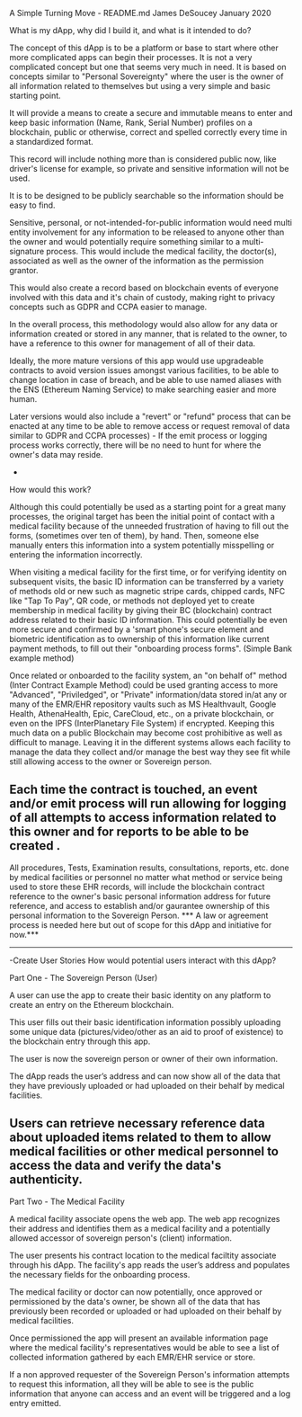 A Simple Turning Move - README.md
James DeSoucey January 2020

What is my dApp, why did I build it, and what is it intended to do?

The concept of this dApp is to be a platform or base to start where other more complicated apps can begin their processes.
It is not a very complicated concept but one that seems very much in need.
It is based on concepts similar to "Personal Sovereignty" where the user is the owner of all information related to themselves but using a very simple and basic starting point.

It will provide a means to create a secure and immutable means to enter and keep basic information (Name, Rank, Serial Number) profiles on a blockchain, public or otherwise, correct and spelled correctly every time in a standardized format.

This record will include nothing more than is considered public now, like driver's license for example, so private and sensitive information will not be used.

It is to be designed to be publicly searchable so the information should be easy to find.

Sensitive, personal, or not-intended-for-public information would need multi entity involvement for any information to be released to anyone other than the owner and would potentially require something similar to a multi-signature process. This would include the medical facility, the doctor(s), associated as well as the owner of the information as the permission grantor. 

This would also create a record based on blockchain events of everyone involved with this data and it's chain of custody, making right to privacy concepts such as GDPR and CCPA easier to manage. 

In the overall process, this methodology would also allow for any data or information created or stored in any manner, that is related to the owner, to have a reference to this owner for management of all of their data.

Ideally, the more mature versions of this app would use upgradeable contracts to avoid version issues amongst various facilities, to be able to change location in case of breach, and be able to use named aliases with the ENS (Ethereum Naming Service) to make searching easier and more human.

Later versions would also include a "revert" or "refund" process that can be enacted at any time to be able to remove access or request removal of data similar to GDPR and CCPA processes) - If the emit process or logging process works correctly, there will be no need to hunt for where the owner's data may reside.

-
How would this work?

Although this could potentially be used as a starting point for a great many processes, the original target has been the initial point of contact with a medical facility because of the unneeded frustration of having to fill out the forms, (sometimes over ten of them), by hand. Then, someone else manually enters this information into a system potentially misspelling or entering the information incorrectly.

When visiting a medical facility for the first time, or for verifying identity on subsequent visits, the basic ID information can be transferred by a variety of methods old or new such as magnetic stripe cards, chipped cards, NFC like "Tap To Pay", QR code, or methods not deployed yet to create membership in medical facility by giving their BC (blockchain) contract address related to their basic ID information. This could potentially be even more secure and confirmed by a 'smart phone's secure element and biometric identification as to ownership of this information like current payment methods, to fill out their "onboarding process forms". (Simple Bank example method)

Once related or onboarded to the facility system, an "on behalf of" method (Inter Contract Example Method) could be used granting access to more "Advanced", "Priviledged", or "Private" information/data stored in/at any or many of the EMR/EHR repository vaults such as MS Healthvault, Google Health, AthenaHealth, Epic, CareCloud, etc., on a private blockchain, or even on the IPFS (InterPlanetary File System) if encrypted. Keeping this much data on a public Blockchain may become cost prohibitive as well as difficult to manage. Leaving it in the different systems allows each facility to manage the data they collect and/or manage the best way they see fit while still allowing access to the owner or Sovereign person.

Each time the contract is touched, an event and/or emit process will run allowing for logging of all attempts to access information related to this owner and for reports to be able to be created .	
-
All procedures, Tests, Examination results, consultations, reports, etc. done by medical facilities or personnel no matter what method or service being used to store these EHR records, will include the blockchain contract reference to the owner's basic personal information address for future reference, and access to establish and/or gaurantee ownership of this personal information to the Sovereign Person.
*** A law or agreement process is needed here but out of scope for this dApp and initiative for now.***
		
--------------------------------------------
-Create User Stories 
How would potential users interact with this dApp?

Part One - The Sovereign Person (User)

A user can use the app to create their basic identity on any platform to create an entry on the Ethereum blockchain.

This user fills out their basic identification information possibly uploading some unique data (pictures/video/other as an aid to proof of existence) to the blockchain entry through this app.

The user is now the sovereign person or owner of their own information.

The dApp reads the user’s address and can now show all of the data that they have previously uploaded or had uploaded on their behalf by medical facilities.
 
Users can retrieve necessary reference data about uploaded items related to them to allow medical facilities or other medical personnel to access the data and verify the data's authenticity.
-
Part Two - The Medical Facility

A medical facility associate opens the web app. The web app recognizes their address and identifies them as a medical facility and a potentially allowed accessor of sovereign person's (client) information.

The user presents his contract location to the medical faciltity associate through his dApp. The facility's app reads the user’s address and populates the necessary fields for the onboarding process. 

The medical facility or doctor can now potentially, once approved or permissioned by the data's owner, be shown all of the data that has previously been recorded or uploaded or had uploaded on their behalf by medical facilities.
 
Once permissioned the app will present an available information page where the medical facility's representatives would be able to see a list of collected information gathered by each EMR/EHR service or store.

If a non approved requester of the Sovereign Person's information attempts to request this information, all they will be able to see is the public information that anyone can access and an event will be triggered and a log entry emitted.
